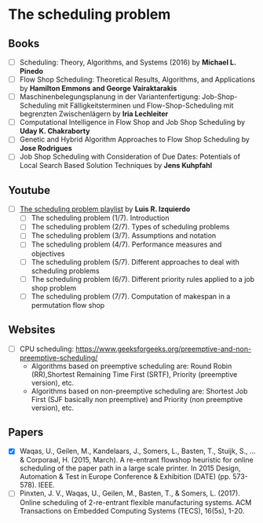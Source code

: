 # The scheduling problem

## Books

- [ ] Scheduling: Theory, Algorithms, and Systems (2016) by **Michael L. Pinedo**
- [ ] Flow Shop Scheduling: Theoretical Results, Algorithms, and Applications by **Hamilton Emmons and George Vairaktarakis**
- [ ] Maschinenbelegungsplanung in der Variantenfertigung: Job-Shop-Scheduling mit Fälligkeitsterminen und Flow-Shop-Scheduling mit begrenzten Zwischenlägern by **Iria Lechleiter**
- [ ] Computational Intelligence in Flow Shop and Job Shop Scheduling by **Uday K. Chakraborty**
- [ ] Genetic and Hybrid Algorithm Approaches to Flow Shop Scheduling by **Jose Rodrigues**
- [ ] Job Shop Scheduling with Consideration of Due Dates: Potentials of Local Search Based Solution Techniques by **Jens Kuhpfahl**

## Youtube

- [ ] [The scheduling problem playlist](https://www.youtube.com/playlist?list=PLN4kTzLXGGgU2-WLwxfuRwfnENwSusLCb) by **Luis R. Izquierdo**
	- [ ] The scheduling problem (1/7). Introduction
	- [ ] The scheduling problem (2/7). Types of scheduling problems
	- [ ] The scheduling problem (3/7). Assumptions and notation
	- [ ] The scheduling problem (4/7). Performance measures and objectives
	- [ ] The scheduling problem (5/7). Different approaches to deal with scheduling problems
	- [ ] The scheduling problem (6/7). Different priority rules applied to a job shop problem
	- [ ] The scheduling problem (7/7). Computation of makespan in a permutation flow shop

## Websites

- [ ] CPU scheduling: https://www.geeksforgeeks.org/preemptive-and-non-preemptive-scheduling/
	* Algorithms based on preemptive scheduling are: Round Robin (RR),Shortest Remaining Time First (SRTF), Priority (preemptive version), etc.
	* Algorithms based on non-preemptive scheduling are: Shortest Job First (SJF basically non preemptive) and Priority (non preemptive version), etc.

## Papers

- [x] Waqas, U., Geilen, M., Kandelaars, J., Somers, L., Basten, T., Stuijk, S., ... & Corporaal, H. (2015, March). A re-entrant flowshop heuristic for online scheduling of the paper path in a large scale printer. In 2015 Design, Automation & Test in Europe Conference & Exhibition (DATE) (pp. 573-578). IEEE.
- [ ] Pinxten, J. V., Waqas, U., Geilen, M., Basten, T., & Somers, L. (2017). Online scheduling of 2-re-entrant flexible manufacturing systems. ACM Transactions on Embedded Computing Systems (TECS), 16(5s), 1-20.	